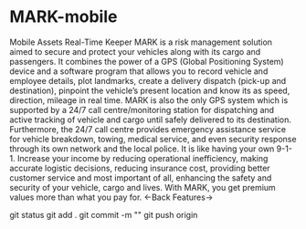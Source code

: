 # MARK-mobile
Mobile Assets Real-Time Keeper  MARK is a risk management solution aimed to secure and protect your vehicles along with its cargo and passengers. It combines the power of a GPS (Global Positioning System) device and a software program that allows you to record vehicle and employee details, plot landmarks, create a delivery dispatch (pick-up and destination), pinpoint the vehicle’s present location and know its as speed, direction, mileage in real time.  MARK is also the only GPS system which is supported by a 24/7 call centre/monitoring station for dispatching and active tracking of vehicle and cargo until safely delivered to its destination. Furthermore, the 24/7 call centre provides emergency assistance service for vehicle breakdown, towing, medical service, and even security response through its own network and the local police. It is like having your own 9-1-1. Increase your income by reducing operational inefficiency, making accurate logistic decisions, reducing insurance cost, providing better customer service and most important of all, enhancing the safety and security of your vehicle, cargo and lives.  With MARK, you get premium values more than what you pay for.  ←Back Features→

git status
git add .
git commit -m ""
git push origin
